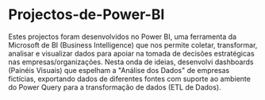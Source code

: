 # Projectos-de-Power-BI
Estes projectos foram desenvolvidos no Power BI, uma ferramenta da Microsoft de BI (Business Intelligence) que nos permite coletar, transformar, analisar e visualizar dados para apoiar na tomada de decisões estratégicas nas empresas/organizações. Nesta onda de ideias, desenvolvi dashboards (Painéis Visuais) que espelham a "Análise dos Dados" de empresas fictícias, exportando dados de diferentes fontes com suporte ao ambiente do Power Query para a transformação de dados (ETL de Dados).  
